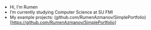 - Hi, I’m Rumen
- I’m currently studying Computer Science at SU FMI
- My example projects: (github.com/RumenAzmanov/SimplePortfolio)[https://github.com/RumenAzmanov/SimplePortfolio]

<!---
VaudevilGrotesq/VaudevilGrotesq is a ✨ special ✨ repository because its `README.md` (this file) appears on your GitHub profile.
You can click the Preview link to take a look at your changes.
--->
